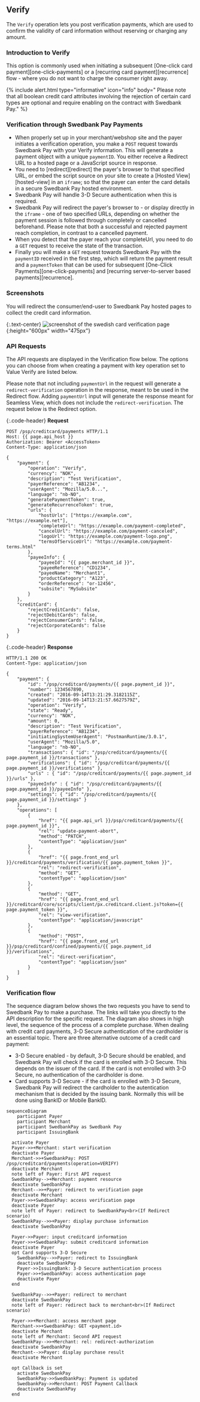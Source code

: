 ## Verify

The `Verify` operation lets you post verification payments, which are used to
confirm the validity of card information without reserving or charging any
amount.

### Introduction to Verify

This option is commonly used when initiating a subsequent
[One-click card payment][one-click-payments] or a
[recurring card payment][recurrence] flow - where you do not want
to charge the consumer right away.

{% include alert.html type="informative" icon="info" body="
Please note that all boolean credit card attributes involving the rejection of
certain card types are optional and require enabling on the contract with
Swedbank Pay." %}

### Verification through Swedbank Pay Payments

*   When properly set up in your merchant/webshop site and the payer initiates a
    verification operation, you make a `POST` request towards Swedbank Pay with
    your Verify information. This will generate a payment object with a unique
    `paymentID`. You either receive a Redirect URL to a hosted page or a
    JavaScript source in response.
*   You need to [redirect][redirect] the payer's browser to that specified URL,
    or embed the script source on your site to create a
    [Hosted View][hosted-view] in an `iframe`; so that the payer can enter the
    card details in a secure Swedbank Pay hosted environment.
*   Swedbank Pay will handle 3-D Secure authentication when this is required.
*   Swedbank Pay will redirect the payer's browser to - or display directly in
    the `iframe` - one of two specified URLs, depending on whether the payment
    session is followed through completely or cancelled beforehand.
    Please note that both a successful and rejected payment reach completion,
    in contrast to a cancelled payment.
*   When you detect that the payer reach your completeUrl, you need to do a
    `GET` request to receive the state of the transaction.
*   Finally you will make a `GET` request towards Swedbank Pay with the
    `paymentID` received in the first step, which will return the payment result
    and a `paymentToken` that can be used for subsequent [One-Click
    Payments][one-click-payments] and [recurring server-to-server based
    payments][recurrence].

### Screenshots

You will redirect the consumer/end-user to Swedbank Pay hosted pages to collect
the credit card information.

{:.text-center}
![screenshot of the swedish card verification page][swedish-verify]{:height="600px" width="475px"}

### API Requests

The API requests are displayed in the Verification flow below. The options you can
choose from when creating a payment with key operation set to Value Verify are
listed below.

Please note that not including `paymentUrl` in the request will generate a
`redirect-verification` operation in the response, meant to be used in the
Redirect flow. Adding `paymentUrl` input will generate the response meant for
Seamless View, which does not include the `redirect-verification`. The request
below is the Redirect option.

{:.code-header}
**Request**

```http
POST /psp/creditcard/payments HTTP/1.1
Host: {{ page.api_host }}
Authorization: Bearer <AccessToken>
Content-Type: application/json

{
    "payment": {
        "operation": "Verify",
        "currency": "NOK",
        "description": "Test Verification",
        "payerReference": "AB1234",
        "userAgent": "Mozilla/5.0...",
        "language": "nb-NO",
        "generatePaymentToken": true,
        "generateRecurrenceToken": true,
        "urls": {
            "hostUrls": ["https://example.com", "https://example.net"],
            "completeUrl": "https://example.com/payment-completed",
            "cancelUrl": "https://example.com/payment-canceled",
            "logoUrl": "https://example.com/payment-logo.png",
            "termsOfServiceUrl": "https://example.com/payment-terms.html"
        },
        "payeeInfo": {
            "payeeId": "{{ page.merchant_id }}",
            "payeeReference": "CD1234",
            "payeeName": "Merchant1",
            "productCategory": "A123",
            "orderReference": "or-12456",
            "subsite": "MySubsite"
        }
    },
    "creditCard": {
        "rejectCreditCards": false,
        "rejectDebitCards": false,
        "rejectConsumerCards": false,
        "rejectCorporateCards": false
    }
}
```

{:.code-header}
**Response**

```http
HTTP/1.1 200 OK
Content-Type: application/json

{
    "payment": {
        "id": "/psp/creditcard/payments/{{ page.payment_id }}",
        "number": 1234567890,
        "created": "2016-09-14T13:21:29.3182115Z",
        "updated": "2016-09-14T13:21:57.6627579Z",
        "operation": "Verify",
        "state": "Ready",
        "currency": "NOK",
        "amount": 0,
        "description": "Test Verification",
        "payerReference": "AB1234",
        "initiatingSystemUserAgent": "PostmanRuntime/3.0.1",
        "userAgent": "Mozilla/5.0",
        "language": "nb-NO",
        "transactions": { "id": "/psp/creditcard/payments/{{ page.payment_id }}/transactions" },
        "verifications": { "id": "/psp/creditcard/payments/{{ page.payment_id }}/verifications" },
        "urls" : { "id": "/psp/creditcard/payments/{{ page.payment_id }}/urls" },
        "payeeInfo" : { "id": "/psp/creditcard/payments/{{ page.payment_id }}/payeeInfo" },
        "settings": { "id": "/psp/creditcard/payments/{{ page.payment_id }}/settings" }
    },
    "operations": [
        {
            "href": "{{ page.api_url }}/psp/creditcard/payments/{{ page.payment_id }}",
            "rel": "update-payment-abort",
            "method": "PATCH",
            "contentType": "application/json"
        },
        {
            "href": "{{ page.front_end_url }}/creditcard/payments/verification/{{ page.payment_token }}",
            "rel": "redirect-verification",
            "method": "GET",
            "contentType": "application/json"
        },
        {
            "method": "GET",
            "href": "{{ page.front_end_url }}/creditcard/core/scripts/client/px.creditcard.client.js?token={{ page.payment_token }}",
            "rel": "view-verification",
            "contentType": "application/javascript"
        },
        {
            "method": "POST",
            "href": "{{ page.front_end_url }}/psp/creditcard/confined/payments/{{ page.payment_id }}/verifications",
            "rel": "direct-verification",
            "contentType": "application/json"
        }
    ]
}
```

### Verification flow

The sequence diagram below shows the two requests you have to send to Swedbank
Pay to make a purchase. The links will take you directly to the API description
for the specific request. The diagram also shows in high level, the sequence of
the process of a complete purchase.
When dealing with credit card payments, 3-D Secure authentication of the
cardholder is an essential topic. There are three alternative outcome of a
credit card payment:

*   3-D Secure enabled - by default, 3-D Secure should be enabled, and Swedbank
    Pay will check if the card is enrolled with 3-D Secure. This depends on the
    issuer of the card. If the card is not enrolled with 3-D Secure, no
    authentication of the cardholder is done.
*   Card supports 3-D Secure - if the card is enrolled with 3-D Secure, Swedbank
    Pay will redirect the cardholder to the autentication mechanism that is
    decided by the issuing bank. Normally this will be done using BankID or Mobile
    BankID.

```mermaid
sequenceDiagram
    participant Payer
    participant Merchant
    participant SwedbankPay as Swedbank Pay
    participant IssuingBank

  activate Payer
  Payer->>+Merchant: start verification
  deactivate Payer
  Merchant->>+SwedbankPay: POST /psp/creditcard/payments(operation=VERIFY)
  deactivate Merchant
  note left of Payer: First API request
  SwedbankPay-->+Merchant: payment resource
  deactivate SwedbankPay
  Merchant-->>+Payer: redirect to verification page
  deactivate Merchant
  Payer->>+SwedbankPay: access verification page
  deactivate Payer
  note left of Payer: redirect to SwedbankPay<br>(If Redirect scenario)
  SwedbankPay-->>+Payer: display purchase information
  deactivate SwedbankPay

  Payer->>Payer: input creditcard information
  Payer->>+SwedbankPay: submit creditcard information
  deactivate Payer
  opt Card supports 3-D Secure
    SwedbankPay-->>Payer: redirect to IssuingBank
    deactivate SwedbankPay
    Payer->>IssuingBank: 3-D Secure authentication process
    Payer->>+SwedbankPay: access authentication page
    deactivate Payer
  end

  SwedbankPay-->>+Payer: redirect to merchant
  deactivate SwedbankPay
  note left of Payer: redirect back to merchant<br>(If Redirect scenario)

  Payer->>+Merchant: access merchant page
  Merchant->>+SwedbankPay: GET <payment.id>
  deactivate Merchant
  note left of Merchant: Second API request
  SwedbankPay-->>+Merchant: rel: redirect-authorization
  deactivate SwedbankPay
  Merchant-->>Payer: display purchase result
  deactivate Merchant

  opt Callback is set
    activate SwedbankPay
    SwedbankPay->>SwedbankPay: Payment is updated
    SwedbankPay->>Merchant: POST Payment Callback
    deactivate SwedbankPay
  end
```
[swedish-verify]: /assets/img/payments/swedish-verify.png
